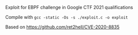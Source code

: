 Exploit for EBPF challenge in Google CTF 2021 qualifications

Compile with `gcc -static -Os -s ./exploit.c -o exploit`

Based on https://github.com/ret2hell/CVE-2020-8835